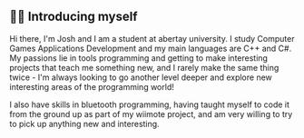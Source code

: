 ## 🙋‍♂️ Introducing myself

Hi there, I'm Josh and I am a student at abertay university. I study Computer Games Applications Development and my main languages are C++ and C#. 
My passions lie in tools programming and getting to make interesting projects that teach me something new, and I rarely make the same thing twice - I'm
always looking to go another level deeper and explore new interesting areas of the programming world!

I also have skills in bluetooth programming, having taught myself to code it from the ground up as part of my wiimote project, and am very willing to
try to pick up anything new and interesting.
